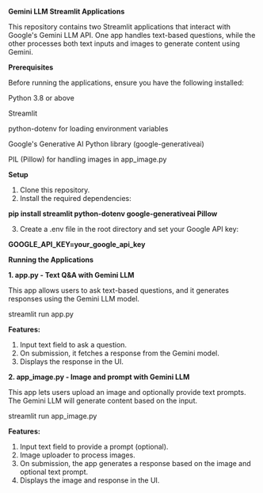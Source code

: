 **Gemini LLM Streamlit Applications**

This repository contains two Streamlit applications that interact with Google's Gemini LLM API. One app handles text-based questions, while the other processes both text inputs and images to generate content using Gemini.

**Prerequisites**

Before running the applications, ensure you have the following installed:

Python 3.8 or above

Streamlit

python-dotenv for loading environment variables

Google's Generative AI Python library (google-generativeai)

PIL (Pillow) for handling images in app_image.py


**Setup**
1. Clone this repository.
2. Install the required dependencies:

**pip install streamlit python-dotenv google-generativeai Pillow**

3. Create a .env file in the root directory and set your Google API key:

**GOOGLE_API_KEY=your_google_api_key**

**Running the Applications**

**1. app.py - Text Q&A with Gemini LLM**

This app allows users to ask text-based questions, and it generates responses using the Gemini LLM model.

streamlit run app.py

**Features:**

1.  Input text field to ask a question.
2. On submission, it fetches a response from the Gemini model.
3. Displays the response in the UI.

**2. app_image.py - Image and prompt with Gemini LLM**

This app lets users upload an image and optionally provide text prompts. The Gemini LLM will generate content based on the input.

streamlit run app_image.py

**Features:**

1.  Input text field to provide a prompt (optional).
2. Image uploader to process images.
3. On submission, the app generates a response based on the image and optional text prompt.
4. Displays the image and response in the UI.
